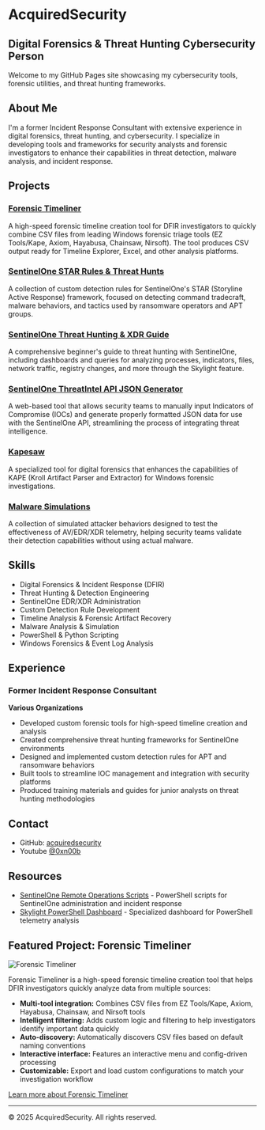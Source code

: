 # AcquiredSecurity

## Digital Forensics & Threat Hunting Cybersecurity Person

Welcome to my GitHub Pages site showcasing my cybersecurity tools, forensic utilities, and threat hunting frameworks.

## About Me

I'm a former Incident Response Consultant with extensive experience in digital forensics, threat hunting, and cybersecurity. I specialize in developing tools and frameworks for security analysts and forensic investigators to enhance their capabilities in threat detection, malware analysis, and incident response.

## Projects

### [Forensic Timeliner](https://github.com/acquiredsecurity/forensic-timeliner)
A high-speed forensic timeline creation tool for DFIR investigators to quickly combine CSV files from leading Windows forensic triage tools (EZ Tools/Kape, Axiom, Hayabusa, Chainsaw, Nirsoft). The tool produces CSV output ready for Timeline Explorer, Excel, and other analysis platforms.

### [SentinelOne STAR Rules & Threat Hunts](https://github.com/acquiredsecurity/Sentinel-One-STAR-Rules-Threat-Hunts)
A collection of custom detection rules for SentinelOne's STAR (Storyline Active Response) framework, focused on detecting command tradecraft, malware behaviors, and tactics used by ransomware operators and APT groups.

### [SentinelOne Threat Hunting & XDR Guide](https://github.com/acquiredsecurity/SentinelOne-ThreatHunting-and-XDR-Guide)
A comprehensive beginner's guide to threat hunting with SentinelOne, including dashboards and queries for analyzing processes, indicators, files, network traffic, registry changes, and more through the Skylight feature.

### [SentinelOne ThreatIntel API JSON Generator](https://github.com/acquiredsecurity/SentinelOne_ThreatIntelAPI_JSON_Generator)
A web-based tool that allows security teams to manually input Indicators of Compromise (IOCs) and generate properly formatted JSON data for use with the SentinelOne API, streamlining the process of integrating threat intelligence.

### [Kapesaw](https://github.com/acquiredsecurity/kapesaw)
A specialized tool for digital forensics that enhances the capabilities of KAPE (Kroll Artifact Parser and Extractor) for Windows forensic investigations.

### [Malware Simulations](https://github.com/acquiredsecurity/MalwareSimulations)
A collection of simulated attacker behaviors designed to test the effectiveness of AV/EDR/XDR telemetry, helping security teams validate their detection capabilities without using actual malware.

## Skills

- Digital Forensics & Incident Response (DFIR)
- Threat Hunting & Detection Engineering
- SentinelOne EDR/XDR Administration
- Custom Detection Rule Development
- Timeline Analysis & Forensic Artifact Recovery
- Malware Analysis & Simulation
- PowerShell & Python Scripting
- Windows Forensics & Event Log Analysis

## Experience

### Former Incident Response Consultant
**Various Organizations**
- Developed custom forensic tools for high-speed timeline creation and analysis
- Created comprehensive threat hunting frameworks for SentinelOne environments
- Designed and implemented custom detection rules for APT and ransomware behaviors
- Built tools to streamline IOC management and integration with security platforms
- Produced training materials and guides for junior analysts on threat hunting methodologies

## Contact

- GitHub: [acquiredsecurity](https://github.com/acquiredsecurity)
- Youtube  [@0xn00b](https://www.youtube.com/channel/UCN6_TqkzPDYAIlMHkr0_stg)

## Resources

- [SentinelOne Remote Operations Scripts](https://github.com/acquiredsecurity/SentinelOne-Remote-Ops-Scripts) - PowerShell scripts for SentinelOne administration and incident response
- [Skylight PowerShell Dashboard](https://github.com/acquiredsecurity/SentinelOne-ThreatHunting-and-XDR-Guide/blob/main/IV.%20Skylight-PowerShell) - Specialized dashboard for PowerShell telemetry analysis

## Featured Project: Forensic Timeliner

![Forensic Timeliner](https://raw.githubusercontent.com/acquiredsecurity/forensic-timeliner/main/img/forensic-timeliner-logo.png)

Forensic Timeliner is a high-speed forensic timeline creation tool that helps DFIR investigators quickly analyze data from multiple sources:

- **Multi-tool integration:** Combines CSV files from EZ Tools/Kape, Axiom, Hayabusa, Chainsaw, and Nirsoft tools
- **Intelligent filtering:** Adds custom logic and filtering to help investigators identify important data quickly
- **Auto-discovery:** Automatically discovers CSV files based on default naming conventions
- **Interactive interface:** Features an interactive menu and config-driven processing
- **Customizable:** Export and load custom configurations to match your investigation workflow

[Learn more about Forensic Timeliner](https://github.com/acquiredsecurity/forensic-timeliner)

---

© 2025 AcquiredSecurity. All rights reserved.
